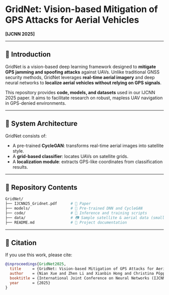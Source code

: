 # GridNet: Vision-based Mitigation of GPS Attacks for Aerial Vehicles

**[IJCNN 2025]**  

---

## 📌 Introduction

GridNet is a vision-based deep learning framework designed to **mitigate GPS jamming and spoofing attacks** against UAVs. Unlike traditional GNSS security methods, GridNet leverages **real-time aerial imagery** and deep neural networks to **localize aerial vehicles without relying on GPS signals**.

This repository provides **code, models, and datasets** used in our IJCNN 2025 paper. It aims to facilitate research on robust, mapless UAV navigation in GPS-denied environments.


---

## 🧠 System Architecture

GridNet consists of:
- A pre-trained **CycleGAN**: transforms real-time aerial images into satellite style.
- A **grid-based classifier**: locates UAVs on satellite grids.
- A **localization module**: extracts GPS-like coordinates from classification results.

---

## 📁 Repository Contents

```bash
GridNet/
├── IJCNN25_Gridnet.pdf      # 📄 Paper
├── models/                  # 🧠 Pre-trained DNN and CycleGAN
├── code/                    # 🧪 Inference and training scripts
├── data/                    # 📷 Sample satellite & aerial data (small-scale)
├── README.md                # 📘 Project documentation

```

---

## 🔬 Citation

If you use this work, please cite:

```bibtex
@inproceedings{GridNet2025,
  title     = {GridNet: Vision-based Mitigation of GPS Attacks for Aerial Vehicles},
  author    = {Nian Xue and Zhen Li and Xianbin Hong and Christina Pöpper},
  booktitle = {International Joint Conference on Neural Networks (IJCNN)},
  year      = {2025}
}
